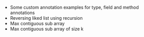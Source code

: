 - Some custom annotation examples for type, field and method annotations
- Reversing liked list using recursion
- Max contiguous sub array 
- Max contiguous sub array of size k